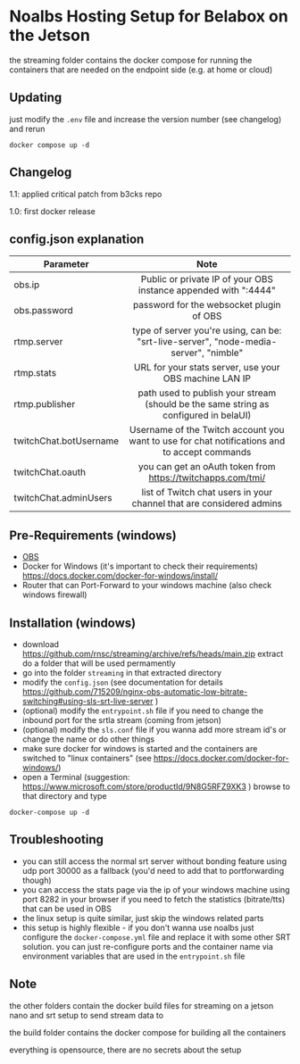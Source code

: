 # Noalbs Hosting Setup for Belabox on the Jetson

the streaming folder contains the docker compose for running the containers that are needed on the endpoint side (e.g. at home or cloud)

## Updating

just modify the `.env` file and increase the version number (see changelog)
and rerun

```shell
docker compose up -d
```

## Changelog

1.1: applied critical patch from b3cks repo

1.0: first docker release

## config.json explanation

| Parameter   |     Note   |
|----------|:-------------:|
| obs.ip |  Public or private IP of your OBS instance appended with ":4444" |
| obs.password |    password for the websocket plugin of OBS  |
| rtmp.server | type of server you're using, can be: "srt-live-server", "node-media-server", "nimble" |
| rtmp.stats  | URL for your stats server, use your OBS machine LAN IP |
| rtmp.publisher | path used to publish your stream (should be the same string as configured in belaUI) |
| twitchChat.botUsername | Username of the Twitch account you want to use for chat notifications and to accept commands |
| twitchChat.oauth | you can get an oAuth token from <https://twitchapps.com/tmi/> |
| twitchChat.adminUsers | list of Twitch chat users in your channel that are considered admins |

## Pre-Requirements (windows)

+ [OBS](https://obsproject.com/download)
+ Docker for Windows (it's important to check their requirements) <https://docs.docker.com/docker-for-windows/install/>
+ Router that can Port-Forward to your windows machine (also check windows firewall)

## Installation (windows)

+ download <https://github.com/rnsc/streaming/archive/refs/heads/main.zip> extract do a folder that will be used permamently
+ go into the folder `streaming` in that extracted directory
+ modify the `config.json` (see documentation for details <https://github.com/715209/nginx-obs-automatic-low-bitrate-switching#using-sls-srt-live-server> )
+ (optional) modify the `entrypoint.sh` file if you need to change the inbound port for the srtla stream (coming from jetson)
+ (optional) modify the `sls.conf` file if you wanna add more stream id's or change the name or do other things
+ make sure docker for windows is started and the containers are switched to "linux containers" (see <https://docs.docker.com/docker-for-windows/>)
+ open a Terminal (suggestion: <https://www.microsoft.com/store/productId/9N8G5RFZ9XK3> ) browse to that directory and type

```shell
docker-compose up -d
```

## Troubleshooting

+ you can still access the normal srt server without bonding feature using udp port 30000 as a fallback (you'd need to add that to portforwarding though)
+ you can access the stats page via the ip of your windows machine using port 8282 in your browser if you need to fetch the statistics (bitrate/tts) that can be used in OBS
+ the linux setup is quite similar, just skip the windows related parts
+ this setup is highly flexible - if you don't wanna use noalbs just configure the `docker-compose.yml` file and replace it with some other SRT solution. you can just re-configure ports and the container name via environment variables that are used in the `entrypoint.sh` file

## Note

the other folders contain the docker build files for streaming on a jetson nano and srt setup to send stream data to

the build folder contains the docker compose for building all the containers

everything is opensource, there are no secrets about the setup
